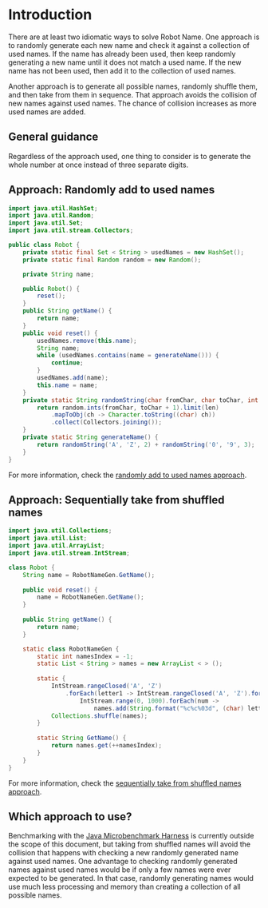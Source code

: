 # Introduction

There are at least two idiomatic ways to solve Robot Name.
One approach is to randomly generate each new name and check it against a collection of used names.
If the name has already been used, then keep randomly generating a new name until it does not match a used name.
If the new name has not been used, then add it to the collection of used names.

Another approach is to generate all possible names, randomly shuffle them, and then take from them in sequence.
That approach avoids the collision of new names against used names.
The chance of collision increases as more used names are added.

## General guidance

Regardless of the approach used, one thing to consider is to generate the whole number at once instead of three separate digits.

## Approach: Randomly add to used names

```java
import java.util.HashSet;
import java.util.Random;
import java.util.Set;
import java.util.stream.Collectors;

public class Robot {
    private static final Set < String > usedNames = new HashSet();
    private static final Random random = new Random();

    private String name;

    public Robot() {
        reset();
    }
    public String getName() {
        return name;
    }
    public void reset() {
        usedNames.remove(this.name);
        String name;
        while (usedNames.contains(name = generateName())) {
            continue;
        }
        usedNames.add(name);
        this.name = name;
    }
    private static String randomString(char fromChar, char toChar, int len) {
        return random.ints(fromChar, toChar + 1).limit(len)
            .mapToObj(ch -> Character.toString((char) ch))
            .collect(Collectors.joining());
    }
    private static String generateName() {
        return randomString('A', 'Z', 2) + randomString('0', '9', 3);
    }
}
```

For more information, check the [randomly add to used names approach][approach-random-add-to-used-names].

## Approach: Sequentially take from shuffled names

```java
import java.util.Collections;
import java.util.List;
import java.util.ArrayList;
import java.util.stream.IntStream;

class Robot {
    String name = RobotNameGen.GetName();
    
    public void reset() {
        name = RobotNameGen.GetName();
    }
    
    public String getName() {
        return name;
    }

    static class RobotNameGen {
        static int namesIndex = -1;
        static List < String > names = new ArrayList < > ();
        
        static {
            IntStream.rangeClosed('A', 'Z')
                .forEach(letter1 -> IntStream.rangeClosed('A', 'Z').forEach(letter2 ->
                    IntStream.range(0, 1000).forEach(num ->
                        names.add(String.format("%c%c%03d", (char) letter1, (char) letter2, num)))));
            Collections.shuffle(names);
        }
        
        static String GetName() {
            return names.get(++namesIndex);
        }
    }
}
```

For more information, check the [sequentially take from shuffled names approach][approach-sequential-take-from-shuffled-names].

## Which approach to use?

Benchmarking with the [Java Microbenchmark Harness][jmh] is currently outside the scope of this document,
but taking from shuffled names will avoid the collision that happens with checking a new randomly generated name against used names.
One advantage to checking randomly generated names against used names would be if only a few names were ever expected to be generated.
In that case, randomly generating names would use much less processing and memory than creating a collection of all possible names.

[approach-random-add-to-used-names]: https://exercism.org/tracks/java/exercises/robot-name/approaches/random-add-to-used-names
[approach-sequential-take-from-shuffled-names]: https://exercism.org/tracks/java/exercises/robot-name/approaches/sequential-take-from-shuffled-names
[jmh]: https://github.com/openjdk/jmh
